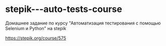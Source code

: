 # stepik---auto-tests-course
Домашнее задание по курсу "Автоматизация тестирования с помощью Selenium и Python" на stepik

https://stepik.org/course/575
